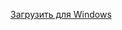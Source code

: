<a href="https://drive.google.com/uc?export=download&id=1z4iiNn7NBmELPQvWuiUQKjOwypJ93S1R">Загрузить для Windows</a>
